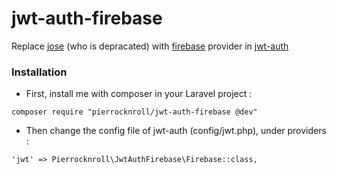 # jwt-auth-firebase
Replace [jose](https://github.com/namshi/jose) (who is depracated) with [firebase](https://github.com/firebase/php-jwt) provider in [jwt-auth](https://github.com/tymondesigns/jwt-auth) 

### Installation
* First, install me with composer in your Laravel project :

```
composer require "pierrocknroll/jwt-auth-firebase @dev"
```

* Then change the config file of jwt-auth (config/jwt.php), under providers :
```
'jwt' => Pierrocknroll\JwtAuthFirebase\Firebase::class,
```
